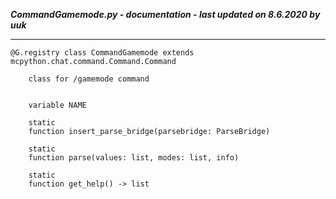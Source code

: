 ***CommandGamemode.py - documentation - last updated on 8.6.2020 by uuk***
___

    @G.registry class CommandGamemode extends mcpython.chat.command.Command.Command
        
        class for /gamemode command


        variable NAME

        static
        function insert_parse_bridge(parsebridge: ParseBridge)

        static
        function parse(values: list, modes: list, info)

        static
        function get_help() -> list